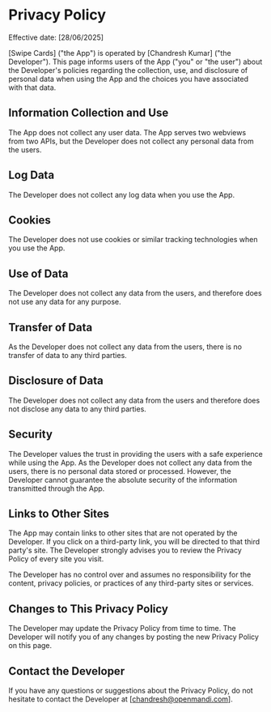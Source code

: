 # Privacy Policy #
Effective date: [28/06/2025]

[Swipe Cards] ("the App") is operated by [Chandresh Kumar] ("the Developer"). This page informs users of the App ("you" or "the user") about the Developer's policies regarding the collection, use, and disclosure of personal data when using the App and the choices you have associated with that data.

## Information Collection and Use ##
The App does not collect any user data. The App serves two webviews from two APIs, but the Developer does not collect any personal data from the users.

## Log Data ##
The Developer does not collect any log data when you use the App.

## Cookies ##
The Developer does not use cookies or similar tracking technologies when you use the App.

## Use of Data ##
The Developer does not collect any data from the users, and therefore does not use any data for any purpose.

## Transfer of Data ##
As the Developer does not collect any data from the users, there is no transfer of data to any third parties.

## Disclosure of Data ##
The Developer does not collect any data from the users and therefore does not disclose any data to any third parties.

## Security ##
The Developer values the trust in providing the users with a safe experience while using the App. As the Developer does not collect any data from the users, there is no personal data stored or processed. However, the Developer cannot guarantee the absolute security of the information transmitted through the App.

## Links to Other Sites ##
The App may contain links to other sites that are not operated by the Developer. If you click on a third-party link, you will be directed to that third party's site. The Developer strongly advises you to review the Privacy Policy of every site you visit.

The Developer has no control over and assumes no responsibility for the content, privacy policies, or practices of any third-party sites or services.

## Changes to This Privacy Policy ##
The Developer may update the Privacy Policy from time to time. The Developer will notify you of any changes by posting the new Privacy Policy on this page.

## Contact the Developer ##
If you have any questions or suggestions about the Privacy Policy, do not hesitate to contact the Developer at [chandresh@openmandi.com].
